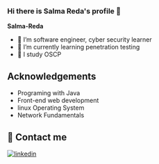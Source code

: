 ### Hi there is Salma Reda's profile 👋


**Salma-Reda**

- 🔭 I’m software engineer, cyber security learner
- 🌱 I’m currently learning penetration testing
- 🧧 I study OSCP


## Acknowledgements

 - Programing with Java
 - Front-end web development
 - linux Operating System
 - Network Fundamentals
   


## 🔗 Contact me
[![linkedin](https://img.shields.io/badge/linkedin-0A66C2?style=for-the-badge&logo=linkedin&logoColor=white)](https://www.linkedin.com/in/salma-elgohary-9b91371b9)




